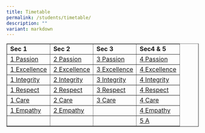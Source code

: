 ```yaml
---
title: Timetable
permalink: /students/timetable/
description: ""
variant: markdown
---
```

<table border="1" style="border-collapse: collapse; width: 100%;">
<tbody>
<tr style="height: 20px;">
<td style="width: 25%; height: 20px;"><strong>Sec 1</strong></td>
<td style="width: 25%; height: 20px;"><strong>Sec 2</strong></td>
<td style="width: 25%; height: 20px;"><strong>Sec 3</strong></td>
<td style="width: 25%; height: 20px;"><strong>Sec4 &amp; 5</strong></td>
</tr>
<tr style="height: 21px;">
<td style="width: 25%; height: 21px;"><a href="/files/2024t31p.pdf">1 Passion</a></td>
<td style="width: 25%; height: 21px;"><a href="/files/2024t32p.pdf">2 Passion</a></td>
<td style="width: 25%; height: 21px;"><a href="/files/2024t33p.pdf">3 Passion</a></td>
<td style="width: 25%; height: 21px;"><a href="/files/2024t34p.pdf">4 Passion</a></td>
</tr>
<tr style="height: 21px;">
<td style="width: 25%; height: 21px;"><a href="/files/2024t31ex.pdf">1 Excellence</a></td>
<td style="width: 25%; height: 21px;"><a href="/files/2024t32ex.pdf">2 Excellence</a></td>
<td style="width: 25%; height: 21px;"><a href="/files/2024t33ex.pdf">3 Excellence</a></td>
<td style="width: 25%; height: 21px;"><a href="/files/2024t34ex.pdf">4 Excellence</a></td>
</tr>
<tr style="height: 21px;">
<td style="width: 25%; height: 21px;"><a href="/files/2024t31i.pdf">1 Integrity</a></td>
<td style="width: 25%; height: 21px;"><a href="/files/2024t32i.pdf">2 Integrity</a></td>
<td style="width: 25%; height: 21px;"><a href="/files/2024t33i.pdf">3 Integrity</a></td>
<td style="width: 25%; height: 21px;"><a href="/files/2024t34i.pdf">4 Integrity</a></td>
</tr>
<tr style="height: 21px;">
<td style="width: 25%; height: 21px;"><a href="/files/2024t31r.pdf">1 Respect</a></td>
<td style="width: 25%; height: 21px;"><a href="/files/2024t32r.pdf">2 Respect</a></td>
<td style="width: 25%; height: 21px;"><a href="/files/2024t33r.pdf">3 Respect</a></td>
<td style="width: 25%; height: 21px;"><a href="/files/2024t34r.pdf">4 Respect</a></td>
</tr>
<tr style="height: 21px;">
<td style="width: 25%; height: 21px;"><a href="/files/2024t31c.pdf">1 Care</a></td>
<td style="width: 25%; height: 21px;"><a href="/files/2024t32c.pdf">2 Care</a></td>
<td style="width: 25%; height: 21px;"><a href="/files/2024t33c.pdf">3 Care</a></td>
<td style="width: 25%; height: 21px;"><a href="/files/2024t34c.pdf">4 Care</a></td>
</tr>
<tr style="height: 21px;">
<td style="width: 25%; height: 21px;"><a href="/files/2024t31em.pdf">1 Empathy</a></td>
<td style="width: 25%; height: 21px;"><a href="/files/2024t32em.pdf">2 Empathy</a></td>
<td style="width: 25%; height: 21px;"></td>
<td style="width: 25%; height: 21px;"><a href="/files/2024t34em.pdf">4 Empathy</a></td>
</tr>
<tr>
<td style="width: 25%;"></td>
<td style="width: 25%;"></td>
<td style="width: 25%;"></td>
<td style="width: 25%;"><a href="/files/2024t35a.pdf">5 A</a></td>
</tr>
</tbody>
</table>